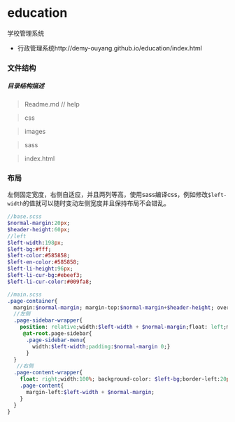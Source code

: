 # education
学校管理系统
- 行政管理系统http://demy-ouyang.github.io/education/index.html

### 文件结构
##### 目录结构描述

>Readme.md                   // help

>css

>images

>sass

>index.html

### 布局
左侧固定宽度，右侧自适应，并且两列等高，使用sass编译css，例如修改`$left-width`的值就可以随时变动左侧宽度并且保持布局不会错乱。
```sass
//base.scss
$normal-margin:20px;
$header-height:60px;
//left
$left-width:198px;
$left-bg:#fff;
$left-color:#585858;
$left-en-color:#585858;
$left-li-height:96px;
$left-li-cur-bg:#ebeef3;
$left-li-cur-color:#009fa8;
```

```sass
//main.scss
.page-container{
  margin:$normal-margin; margin-top:$normal-margin+$header-height; overflow: hidden;
  //左侧
  .page-sidebar-wrapper{
    position: relative;width:$left-width + $normal-margin;float: left;margin-right: -($left-width+ $normal-margin);background-color: $left-bg;border-right:20px solid $body-bg;@extend %min-height;
     @at-root.page-sidebar{
      .page-sidebar-menu{
        width:$left-width;padding:$normal-margin 0;}
      }
  }
   //右侧
  .page-content-wrapper{
    float: right;width:100%; background-color: $left-bg;border-left:20px solid $body-bg;@extend %min-height;
    .page-content{
      margin-left:$left-width + $normal-margin;
    }
  }
}

```

